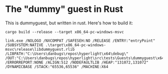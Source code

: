 # The "dummy" guest in Rust

This is dummyguest, but written in rust. Here's how to build it:

```
cargo build --release --target x86_64-pc-windows-msvc

link.exe /NOLOGO /NXCOMPAT /SAFESEH:NO /RELEASE /ENTRY:"entryPoint" /SUBSYSTEM:NATIVE .\target\x86_64-pc-windows-msvc\release\libdummyguest.rlib /LIBPATH:"C:\Users\danbugs\repos\hyperlight\x64\debug\" /OUT:"C:\Users\danbugs\repos\hyperlight\src\tests\Guests\dummyguest\x64\debug\dummyguest_new.exe" /ERRORREPORT:NONE /ALIGN:512 /NODEFAULTLIB /HEAP:"131072,131072" /DYNAMICBASE /STACK:"65536,65536" /MACHINE:X64
```
